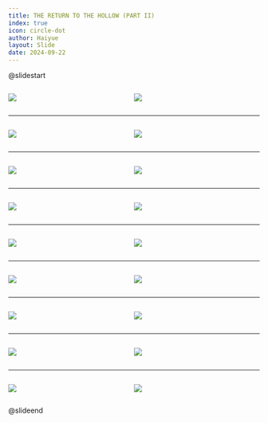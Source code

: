 ```yaml
---
title: THE RETURN TO THE HOLLOW (PART II)
index: true
icon: circle-dot
author: Haiyue
layout: Slide
date: 2024-09-22
---
```

 
@slidestart

<div style="display:flex">
<div style="flex:1">

![](https://raw.githubusercontent.com/yclord/reading/refs/heads/master/english/Level-T/THE%20RETURN%20TO%20THE%20HOLLOW%20(PART%20II)/001.webp)
</div>
<div style="flex:1">

![](https://raw.githubusercontent.com/yclord/reading/refs/heads/master/english/Level-T/THE%20RETURN%20TO%20THE%20HOLLOW%20(PART%20II)/002.webp)
</div>
</div>

---

<div style="display:flex">
<div style="flex:1">

![](https://raw.githubusercontent.com/yclord/reading/refs/heads/master/english/Level-T/THE%20RETURN%20TO%20THE%20HOLLOW%20(PART%20II)/003.webp)
</div>
<div style="flex:1">

![](https://raw.githubusercontent.com/yclord/reading/refs/heads/master/english/Level-T/THE%20RETURN%20TO%20THE%20HOLLOW%20(PART%20II)/004.webp)
</div>
</div>

---

<div style="display:flex">
<div style="flex:1">

![](https://raw.githubusercontent.com/yclord/reading/refs/heads/master/english/Level-T/THE%20RETURN%20TO%20THE%20HOLLOW%20(PART%20II)/005.webp)
</div>
<div style="flex:1">

![](https://raw.githubusercontent.com/yclord/reading/refs/heads/master/english/Level-T/THE%20RETURN%20TO%20THE%20HOLLOW%20(PART%20II)/006.webp)
</div>
</div>

---

<div style="display:flex">
<div style="flex:1">

![](https://raw.githubusercontent.com/yclord/reading/refs/heads/master/english/Level-T/THE%20RETURN%20TO%20THE%20HOLLOW%20(PART%20II)/007.webp)
</div>
<div style="flex:1">

![](https://raw.githubusercontent.com/yclord/reading/refs/heads/master/english/Level-T/THE%20RETURN%20TO%20THE%20HOLLOW%20(PART%20II)/008.webp)
</div>
</div>

---

<div style="display:flex">
<div style="flex:1">

![](https://raw.githubusercontent.com/yclord/reading/refs/heads/master/english/Level-T/THE%20RETURN%20TO%20THE%20HOLLOW%20(PART%20II)/009.webp)
</div>
<div style="flex:1">

![](https://raw.githubusercontent.com/yclord/reading/refs/heads/master/english/Level-T/THE%20RETURN%20TO%20THE%20HOLLOW%20(PART%20II)/010.webp)
</div>
</div>

---

<div style="display:flex">
<div style="flex:1">

![](https://raw.githubusercontent.com/yclord/reading/refs/heads/master/english/Level-T/THE%20RETURN%20TO%20THE%20HOLLOW%20(PART%20II)/011.webp)
</div>
<div style="flex:1">

![](https://raw.githubusercontent.com/yclord/reading/refs/heads/master/english/Level-T/THE%20RETURN%20TO%20THE%20HOLLOW%20(PART%20II)/012.webp)
</div>
</div>

---

<div style="display:flex">
<div style="flex:1">

![](https://raw.githubusercontent.com/yclord/reading/refs/heads/master/english/Level-T/THE%20RETURN%20TO%20THE%20HOLLOW%20(PART%20II)/013.webp)
</div>
<div style="flex:1">

![](https://raw.githubusercontent.com/yclord/reading/refs/heads/master/english/Level-T/THE%20RETURN%20TO%20THE%20HOLLOW%20(PART%20II)/014.webp)
</div>
</div>

---

<div style="display:flex">
<div style="flex:1">

![](https://raw.githubusercontent.com/yclord/reading/refs/heads/master/english/Level-T/THE%20RETURN%20TO%20THE%20HOLLOW%20(PART%20II)/015.webp)
</div>
<div style="flex:1">

![](https://raw.githubusercontent.com/yclord/reading/refs/heads/master/english/Level-T/THE%20RETURN%20TO%20THE%20HOLLOW%20(PART%20II)/016.webp)
</div>
</div>

---

<div style="display:flex">
<div style="flex:1">

![](https://raw.githubusercontent.com/yclord/reading/refs/heads/master/english/Level-T/THE%20RETURN%20TO%20THE%20HOLLOW%20(PART%20II)/017.webp)
</div>
<div style="flex:1">

![](https://raw.githubusercontent.com/yclord/reading/refs/heads/master/english/Level-T/THE%20RETURN%20TO%20THE%20HOLLOW%20(PART%20II)/018.webp)
</div>
</div>

@slideend